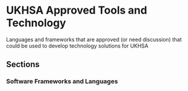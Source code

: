 # UKHSA Approved Tools and Technology
Languages and frameworks that are approved (or need discussion) that could be used to develop technology solutions for UKHSA
## Sections
### Software Frameworks and Languages
